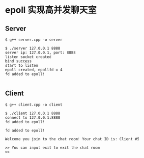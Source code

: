 # epoll 实现高并发聊天室

## Server

```shell
$ g++ server.cpp -o server
```

```shell
$ ./server 127.0.0.1 8888
server ip: 127.0.0.1, port: 8888
listen socket created
bind success
start to listen
epoll created, epollfd = 4
fd added to epoll!


```

## Client

```shell
$ g++ client.cpp -o client
```

```shell
$ ./client 127.0.0.1 8888
connect to 127.0.0.1:8888
fd added to epoll!

fd added to epoll!

Welcome you join to the chat room! Your chat ID is: Client #5

>> You can input exit to exit the chat room
>> 
```
